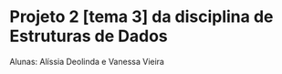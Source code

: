 # Projeto 2 [tema 3] da disciplina de Estruturas de Dados 


Alunas: Alíssia Deolinda e Vanessa Vieira
